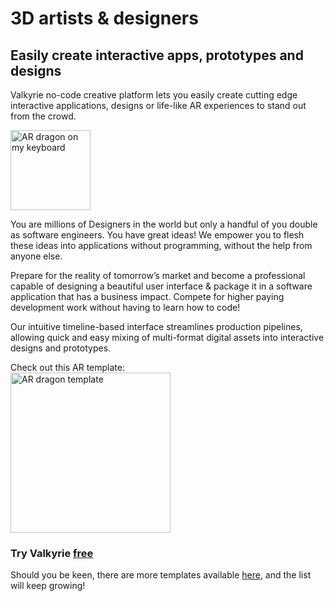 # 3D artists & designers
## Easily create interactive apps, prototypes and designs

Valkyrie no-code creative platform lets you easily create cutting edge interactive applications, designs or life-like AR experiences to stand out from the crowd.

<img src= "https://cdn2.talansoft.com/ftp/img/tutorial_sample_images/ios-dragon_on_keyboard-Iphone-5.5b-v2.png" alt="AR dragon on my keyboard" width="128"></a>

You are millions of Designers in the world but only a handful of you double as software engineers. You have great ideas! We empower you to flesh these ideas into applications without programming, without the help from anyone else.

Prepare for the reality of tomorrow’s market and become a professional capable of designing a beautiful user interface & package it in a software application that has a business impact. Compete for higher paying development work without having to learn how to code!

Our intuitive timeline-based interface streamlines production pipelines, allowing quick and easy mixing of multi-format digital assets into interactive designs and prototypes.

Check out this AR template:  
<a href="VlkSamples/ar-dragon"><img src= "https://cdn2.talansoft.com/ftp/img/www/Dragon-AR-3.png" alt="AR dragon template" width="256"></a>

### Try Valkyrie [**free**](https://www.talansoft.com/vlk/downloads)  

Should you be keen, there are more templates available <a href="https://www.talansoft.com/md/docs/home#_Samples_">here</a>, and the list will keep growing!
